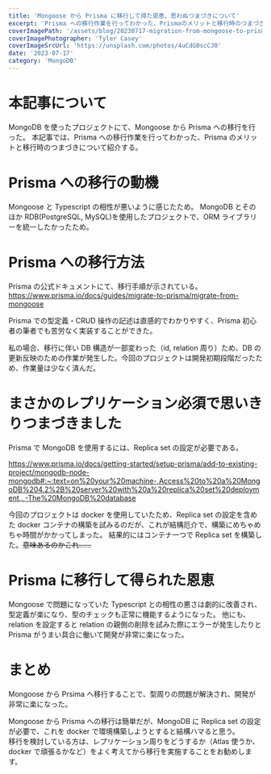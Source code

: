 ```yaml
---
title: 'Mongoose から Prisma に移行して得た恩恵、思わぬつまづきについて'
excerpt: 'Prisma への移行作業を行ってわかった、Prismaのメリットと移行時のつまづきについて紹介する。'
coverImagePath: '/assets/blog/20230717-migration-from-mongoose-to-prisma/cover.jpg'
coverImagePhotographer: 'Tyler Casey'
coverImageSrcUrl: 'https://unsplash.com/photos/4uCdG0scCJ0'
date: '2023-07-17'
category: 'MongoDB'
---
```


# 本記事について

MongoDB を使ったプロジェクトにて、Mongoose から Prisma への移行を行った。
本記事では、Prisma への移行作業を行ってわかった、Prisma のメリットと移行時のつまづきについて紹介する。

# Prisma への移行の動機

Mongoose と Typescript の相性が悪いように感じたため。
MongoDB とそのほか RDB(PostgreSQL, MySQL)を使用したプロジェクトで、ORM ライブラリーを統一したかったため。

# Prisma への移行方法

Prisma の公式ドキュメントにて、移行手順が示されている。  
https://www.prisma.io/docs/guides/migrate-to-prisma/migrate-from-mongoose

Prisma での型定義・CRUD 操作の記述は直感的でわかりやすく、Prisma 初心者の筆者でも苦労なく実装することができた。

私の場合、移行に伴い DB 構造が一部変わった（id, relation 周り）ため、DB の更新反映のための作業が発生した。今回のプロジェクトは開発初期段階だったため、作業量は少なく済んだ。

# まさかのレプリケーション必須で思いきりつまづきました

Prisma で MongoDB を使用するには、Replica set の設定が必要である。

https://www.prisma.io/docs/getting-started/setup-prisma/add-to-existing-project/mongodb-node-mongodb#:~:text=on%20your%20machine-,Access%20to%20a%20MongoDB%204.2%2B%20server%20with%20a%20replica%20set%20deployment,.,-The%20MongoDB%20database

今回のプロジェクトは docker を使用していたため、Replica set の設定を含めた docker コンテナの構築を試みるのだが、これが結構厄介で、構築にめちゃめちゃ時間がかかってしまった。
結果的にはコンテナ一つで Replica set を構築した。~~意味あるのかこれ......~~

# Prisma に移行して得られた恩恵

Mongoose で問題になっていた Typescript との相性の悪さは劇的に改善され、型定義が楽になり、型のチェックも正常に機能するようになった。
他にも、relation を設定すると relation の親側の削除を試みた際にエラーが発生したりと Prisma がうまい具合に働いて開発が非常に楽になった。

# まとめ

Mongoose から Prsima へ移行することで、型周りの問題が解決され、開発が非常に楽になった。

Mongoose から Prisma への移行は簡単だが、MongoDB に Replica set の設定が必要で、これを docker で環境構築しようとすると結構ハマると思う。  
移行を検討している方は、レプリケーション周りをどうするか（Atlas 使うか、docker で頑張るかなど）をよく考えてから移行を実施することをお勧めします。
